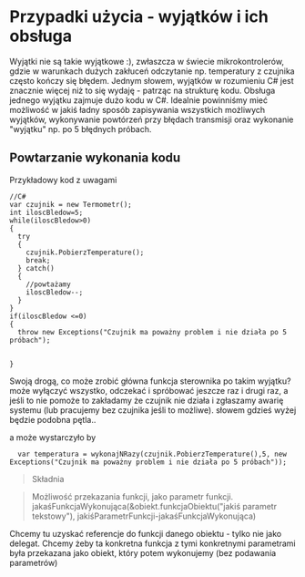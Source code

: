 # Przypadki użycia - wyjątków i ich obsługa

Wyjątki nie są takie wyjątkowe :), zwłaszcza w świecie mikrokontrolerów, gdzie w warunkach dużych zakłuceń odczytanie np. temperatury z czujnika często kończy się błędem.
Jednym słowem, wyjątków w rozumieniu C# jest znacznie więcej niż to się wydaję - patrząc na strukturę kodu.
Obsługa jednego wyjątku zajmuje dużo kodu w C#.
Idealnie powinniśmy mieć możliwość w jakiś ładny sposób zapisywania wszystkich możliwych wyjątków, wykonywanie powtórzeń przy błędach transmisji
oraz wykonanie "wyjątku" np. po 5 błędnych próbach.

## Powtarzanie wykonania kodu
Przykładowy kod z uwagami

```
//C#
var czujnik = new Termometr();
int iloscBledow=5;
while(iloscBledow>0)
{
  try
  {
    czujnik.PobierzTemperature();
    break;
  } catch()
  {
    //powtażamy
    iloscBledow--;  
  }
}
if(iloscBledow <=0)
{
  throw new Exceptions("Czujnik ma poważny problem i nie działa po 5 próbach"); 
  
  
}

```

Swoją drogą, co może zrobić główna funkcja sterownika po takim wyjątku?
może wyłączyć wszystko, odczekać i spróbować jeszcze raz i drugi raz,
a jeśli to nie pomoże to zakładamy że czujnik nie działa i zgłaszamy awarię systemu (lub pracujemy bez czujnika jeśli to możliwe).
słowem gdzieś wyżej będzie podobna pętla..

a może wystarczyło by
```
  var temperatura = wykonajNRazy(czujnik.PobierzTemperature(),5, new Exceptions("Czujnik ma poważny problem i nie działa po 5 próbach")); 
```

> Składnia

> Możliwość przekazania funkcji, jako parametr funkcji.
> jakaśFunkcjaWykonująca(&obiekt.funkcjaObiektu("jakiś parametr tekstowy"), jakiśParametrFunkcji-jakaśFunkcjaWykonująca)

Chcemy tu uzyskać referencje do funkcji danego obiektu - tylko nie jako delegat. Chcemy żeby ta konkretna funkcja z tymi konkretnymi parametrami 
była przekazana jako obiekt, który potem wykonujemy (bez podawania parametrów)
